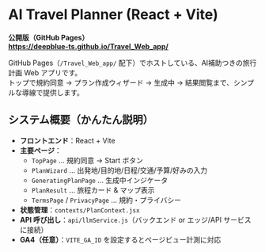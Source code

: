 # AI Travel Planner (React + Vite)

**公開版（GitHub Pages）**  
**https://deepblue-ts.github.io/Travel_Web_app/**

GitHub Pages（`/Travel_Web_app/` 配下）でホストしている、AI補助つきの旅行計画 Web アプリです。  
トップで規約同意 → プラン作成ウィザード → 生成中 → 結果閲覧まで、シンプルな導線で提供します。


## システム概要（かんたん説明）
- **フロントエンド**：React + Vite  
- **主要ページ**：
  - `TopPage` … 規約同意 → Start ボタン
  - `PlanWizard` … 出発地/目的地/日程/交通/予算/好みの入力
  - `GeneratingPlanPage` … 生成中インジケータ
  - `PlanResult` … 旅程カード & マップ表示
  - `TermsPage` / `PrivacyPage` … 規約・プライバシー
- **状態管理**：`contexts/PlanContext.jsx`
- **API 呼び出し**：`api/llmService.js`（バックエンド or エッジ/API サービスに接続）
- **GA4（任意）**：`VITE_GA_ID` を設定するとページビュー計測に対応

